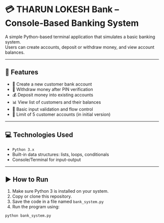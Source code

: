 # 💳 THARUN LOKESH Bank – Console-Based Banking System

A simple Python-based terminal application that simulates a basic banking system.  
Users can create accounts, deposit or withdraw money, and view account balances.

---

## 📌 Features

- 🧾 Create a new customer bank account  
- 💸 Withdraw money after PIN verification  
- 💰 Deposit money into existing accounts  
- 📊 View list of customers and their balances  
- 🔐 Basic input validation and flow control  
- 👥 Limit of 5 customer accounts (in initial version)

---

## 💻 Technologies Used

- `Python 3.x`
- Built-in data structures: lists, loops, conditionals
- Console/Terminal for input-output

---

## ▶️ How to Run

1. Make sure Python 3 is installed on your system.
2. Copy or clone this repository.
3. Save the code in a file named `bank_system.py`
4. Run the program using:

```bash
python bank_system.py
